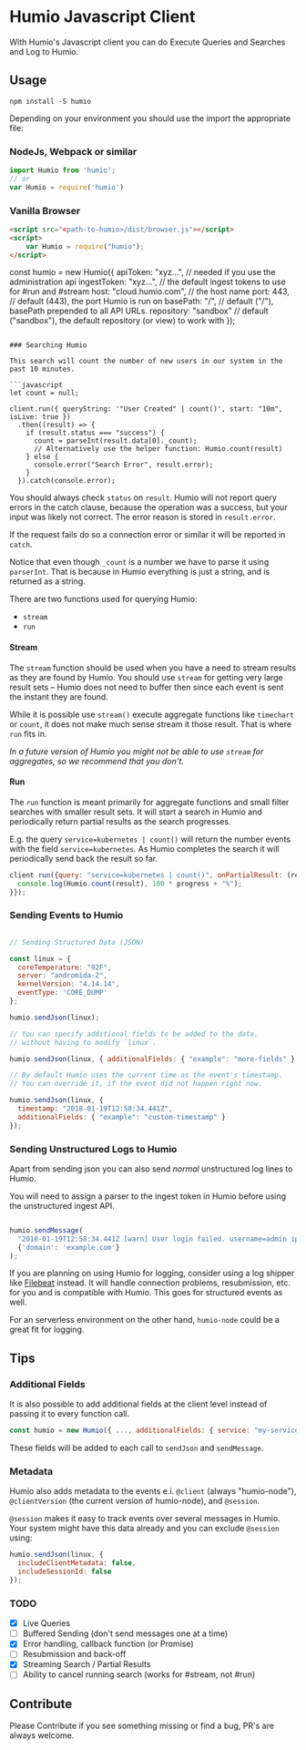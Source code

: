 # Humio Javascript Client <a href="https://www.npmjs.com/package/humio"><img src="https://img.shields.io/npm/v/humio.svg" alt="" /></a>

With Humio's Javascript client you can do Execute Queries and Searches and Log to Humio.

## Usage

```
npm install -S humio
```

Depending on your environment you should use the import the appropriate file:


### NodeJs, Webpack or similar

```javascript
import Humio from 'humio';
// or
var Humio = require('humio')
```

### Vanilla Browser

```html
<script src="<path-to-humio>/dist/browser.js"></script>
<script>
    var Humio = require("humio");
</script>
```

const humio = new Humio({
  apiToken: "xyz...", // needed if you use the administration api
  ingestToken: "xyz...", // the default ingest tokens to use for #run and #stream
  host: "cloud.humio.com", // the host name
  port: 443, // default (443), the port Humio is run on
  basePath: "/", // default ("/"), basePath prepended to all API URLs.
  repository: "sandbox" // default ("sandbox"), the default repository (or view) to work with
});
```

### Searching Humio

This search will count the number of new users in our system in the past 10 minutes.

```javascript
let count = null;

client.run({ queryString: '"User Created" | count()', start: "10m", isLive: true })
  .then((result) => {
    if (result.status === "success") {
      count = parseInt(result.data[0]._count);
      // Alternatively use the helper function: Humio.count(result)
    } else {
      console.error("Search Error", result.error);
    }
  }).catch(console.error);
```

You should always check `status` on `result`. Humio will not report query errors
in the catch clause, because the operation was a success, but your input was
likely not correct. The error reason is stored in `result.error`.

If the request fails do so a connection error or similar it will be reported in
`catch`.

Notice that even though `_count` is a number we have to parse it using
`parserInt`. That is because in Humio everything is just a string, and is
returned as a string.

There are two functions used for querying Humio:

- `stream`
- `run`

#### Stream

The `stream` function should be used when you have a need to stream results as they
are found by Humio. You should use `stream` for getting very large result sets –
Humio does not need to buffer then since each event is sent the instant they are found.

While it is possible use `stream()` execute aggregate functions like `timechart` or `count`,
it does not make much sense stream it those result. That is where `run` fits in.

_In a future version of Humio you might not be able to use `stream` for aggregates,
so we recommend that you don't._

#### Run

The `run` function is meant primarily for aggregate functions and small filter
searches with smaller result sets. It will start a search in Humio and periodically
return partial results as the search progresses.

E.g. the query `service=kubernetes | count()` will return the number events with
the field `service=kubernetes`. As Humio completes the search it will periodically
send back the result so far.

```javascript
client.run({query: "service=kubernetes | count()", onPartialResult: (result, progress) => {
  console.log(Humio.count(result), 100 * progress + "%");
}});
```

### Sending Events to Humio

```javascript

// Sending Structured Data (JSON)

const linux = {
  coreTemperature: "92F",
  server: "andromida-2",
  kernelVersion: "4.14.14",
  eventType: 'CORE_DUMP'
};

humio.sendJson(linux);

// You can specify additional fields to be added to the data,
// without having to modify `linux`.

humio.sendJson(linux, { additionalFields: { "example": "more-fields" } });

// By default Humio uses the current time as the event's timestamp.
// You can override it, if the event did not happen right now.

humio.sendJson(linux, {
  timestamp: "2018-01-19T12:58:34.441Z",
  additionalFields: { "example": "custom-timestamp" }
});
```

### Sending Unstructured Logs to Humio

Apart from sending json you can also send _normal_ unstructured log lines to Humio.

You will need to assign a parser to the ingest token in Humio before using the
unstructured ingest API.

```javascript

humio.sendMessage(
  "2018-01-19T12:58:34.441Z [warn] User login failed. username=admin ip=101.127.184.11",
  {'domain': 'example.com'}
);
```

If you are planning on using Humio for logging, consider using a log shipper
like [Filebeat](https://cloud.humio.com/docs/first-time-use/index.html) instead.
It will handle connection problems, resubmission, etc. for you and is
compatible with Humio. This goes for structured events as well.

For an serverless environment on the other hand, `humio-node` could be a great
fit for logging.

## Tips

### Additional Fields

It is also possible to add additional fields at the client level instead of
passing it to every function call.

```javascript
const humio = new Humio({ ..., additionalFields: { service: "my-service", domain: "example.com" } });
```

These fields will be added to each call to `sendJson` and `sendMessage`.

### Metadata

Humio also adds metadata to the events e.i. `@client` (always "humio-node"),
`@clientVersion` (the current version of humio-node), and `@session`.

`@session` makes it easy to track events over several messages in Humio.
Your system might have this data already and you can exclude `@session`
using:

```javascript
humio.sendJson(linux, {
  includeClientMetadata: false,
  includeSessionId: false
});
```


### TODO

- [x] Live Queries
- [ ] Buffered Sending (don't send messages one at a time)
- [x] Error handling, callback function (or Promise)
- [ ] Resubmission and back-off
- [x] Streaming Search / Partial Results
- [ ] Ability to cancel running search (works for #stream, not #run)

## Contribute

Please Contribute if you see something missing or find a bug,
PR's are always welcome.
